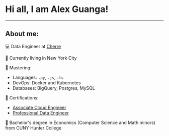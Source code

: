 # Hi all, I am Alex Guanga!
----

## About me:

💻 Data Engineer at [Cherre](https://cherre.com/)

🌆 Currently living in New York City

🧰 Mastering: 
- Languages: `.py`, `.js`, `.ts`
- DevOps: Docker and Kubernetes
- Databases: BigQuery, Postgres, MySQL

🥇 Certifications:
- [Associate Cloud Engineer](https://www.credential.net/b241ffa2-1829-414c-a6f2-8e9d1c1a5eb0?key=c2a8a9702e21125deb0fbb6a284e3e108b52611278e3e912cc4baaa0e56b3985)
- [Professional Data Engineer](https://www.credential.net/4258215d-5e28-455e-9052-00c07da810a0?key=02254be86d53cfe67c61750876eca0a27b9702e7531ef904d1a60ba47cb23fc0)  

🏫 Bachelor's degree in Economics (Computer Science and Math minors) from CUNY Hunter College
